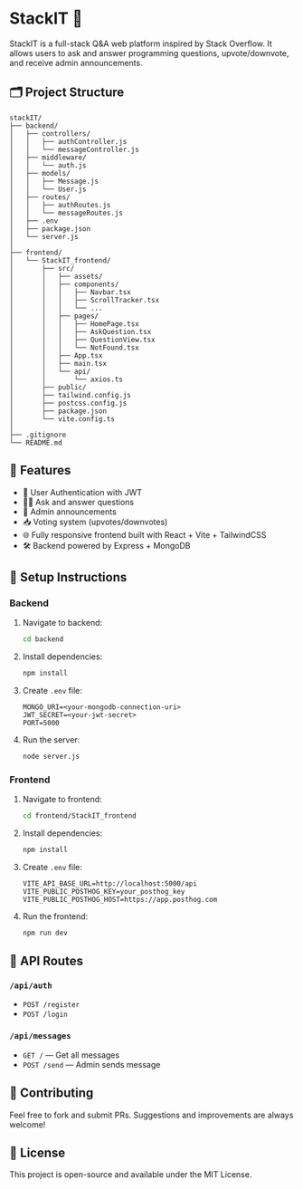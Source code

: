 # StackIT 💬

StackIT is a full-stack Q&A web platform inspired by Stack Overflow. It allows users to ask and answer programming questions, upvote/downvote, and receive admin announcements.

## 🗂️ Project Structure

```
stackIT/
├── backend/
│   ├── controllers/
│   │   ├── authController.js
│   │   └── messageController.js
│   ├── middleware/
│   │   └── auth.js
│   ├── models/
│   │   ├── Message.js
│   │   └── User.js
│   ├── routes/
│   │   ├── authRoutes.js
│   │   └── messageRoutes.js
│   ├── .env
│   ├── package.json
│   └── server.js
│
├── frontend/
│   └── StackIT_frontend/
│       ├── src/
│       │   ├── assets/
│       │   ├── components/
│       │   │   ├── Navbar.tsx
│       │   │   ├── ScrollTracker.tsx
│       │   │   └── ...
│       │   ├── pages/
│       │   │   ├── HomePage.tsx
│       │   │   ├── AskQuestion.tsx
│       │   │   ├── QuestionView.tsx
│       │   │   └── NotFound.tsx
│       │   ├── App.tsx
│       │   ├── main.tsx
│       │   └── api/
│       │       └── axios.ts
│       ├── public/
│       ├── tailwind.config.js
│       ├── postcss.config.js
│       ├── package.json
│       └── vite.config.ts
│
├── .gitignore
└── README.md
```

## 🚀 Features

- 🔐 User Authentication with JWT
- 🙋‍♂️ Ask and answer questions
- 🔔 Admin announcements
- 📥 Voting system (upvotes/downvotes)
- 🌐 Fully responsive frontend built with React + Vite + TailwindCSS
- 🛠️ Backend powered by Express + MongoDB

## 🔧 Setup Instructions

### Backend

1. Navigate to backend:
   ```bash
   cd backend
   ```
2. Install dependencies:
   ```bash
   npm install
   ```
3. Create `.env` file:
   ```
   MONGO_URI=<your-mongodb-connection-uri>
   JWT_SECRET=<your-jwt-secret>
   PORT=5000
   ```
4. Run the server:
   ```bash
   node server.js
   ```

### Frontend

1. Navigate to frontend:
   ```bash
   cd frontend/StackIT_frontend
   ```
2. Install dependencies:
   ```bash
   npm install
   ```
3. Create `.env` file:
   ```
   VITE_API_BASE_URL=http://localhost:5000/api
   VITE_PUBLIC_POSTHOG_KEY=your_posthog_key
   VITE_PUBLIC_POSTHOG_HOST=https://app.posthog.com
   ```
4. Run the frontend:
   ```bash
   npm run dev
   ```

## 🧪 API Routes

### `/api/auth`
- `POST /register`
- `POST /login`

### `/api/messages`
- `GET /` — Get all messages
- `POST /send` — Admin sends message


## 🙌 Contributing

Feel free to fork and submit PRs. Suggestions and improvements are always welcome!

## 📄 License

This project is open-source and available under the MIT License.
